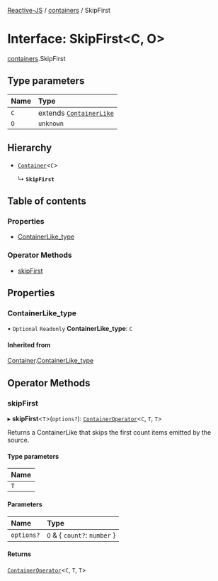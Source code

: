 [Reactive-JS](../README.md) / [containers](../modules/containers.md) / SkipFirst

# Interface: SkipFirst<C, O\>

[containers](../modules/containers.md).SkipFirst

## Type parameters

| Name | Type |
| :------ | :------ |
| `C` | extends [`ContainerLike`](containers.ContainerLike.md) |
| `O` | `unknown` |

## Hierarchy

- [`Container`](containers.Container.md)<`C`\>

  ↳ **`SkipFirst`**

## Table of contents

### Properties

- [ContainerLike\_type](containers.SkipFirst.md#containerlike_type)

### Operator Methods

- [skipFirst](containers.SkipFirst.md#skipfirst)

## Properties

### ContainerLike\_type

• `Optional` `Readonly` **ContainerLike\_type**: `C`

#### Inherited from

[Container](containers.Container.md).[ContainerLike_type](containers.Container.md#containerlike_type)

## Operator Methods

### skipFirst

▸ **skipFirst**<`T`\>(`options?`): [`ContainerOperator`](../modules/containers.md#containeroperator)<`C`, `T`, `T`\>

Returns a ContainerLike that skips the first count items emitted by the source.

#### Type parameters

| Name |
| :------ |
| `T` |

#### Parameters

| Name | Type |
| :------ | :------ |
| `options?` | `O` & { `count?`: `number`  } |

#### Returns

[`ContainerOperator`](../modules/containers.md#containeroperator)<`C`, `T`, `T`\>
